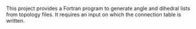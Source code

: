 This project provides a Fortran program to generate angle and dihedral lists from topology files.
It requires an input on which the connection table is written.

